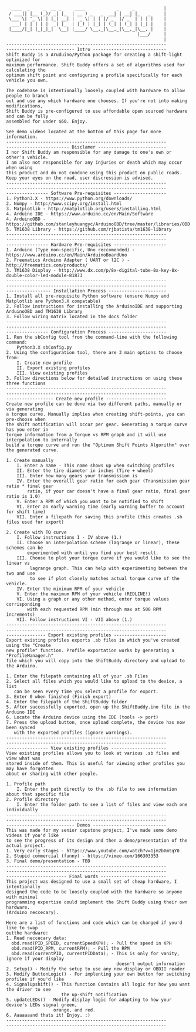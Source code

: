       ____  _     _  __ _     ____            _     _           |
     / ___|| |__ (_)/ _| |_  | __ ) _   _  __| | __| |_   _     |
     \___ \| '_ \| | |_| __| |  _ \| | | |/ _` |/ _` | | | |    |
      ___) | | | | |  _| |_  | |_) | |_| | (_| | (_| | |_| |    |
     |____/|_| |_|_|_|  \__| |____/ \__,_|\__,_|\__,_|\__, |    |
                                                      |___/     |
                                                                |
    -------------------------------------------------------------
    -------------------------- Intro ----------------------------
    Shift Buddy is a Aruduino/Python package for creating a shift-light optimized for
    maximum performance. Shift Buddy offers a set of algorithms used for calculating the
    optimum shift point and configuring a profile specifically for each vehicle you own.
    
    The codebase is intentionally loosely coupled with hardware to allow people to branch
    out and use any which hardware one chooses. If you're not into making modifications,
    Shift Buddy is pre-configured to use affordable open sourced hardware and can be fully
    assembled for under $60. Enjoy.
    
    See demo videos located at the bottom of this page for more information.
    -------------------------------------------------------------
    ------------------------ Disclamer -------------------------- 
    I nor Shift Buddy am responsible for any damage to one's own or other's vehicle.
    I am also not responsible for any injuries or death which may occur when using
    this product and do not condone using this product on public roads.
    Keep your eyes on the road, user discression is advised.
    -------------------------------------------------------------
    -------------------------------------------------------------
    ---------------- Software Pre-requisites --------------------
    1. Python3.X - https://www.python.org/downloads/
    2. Numpy - http://www.scipy.org/install.html
    3. Matplotlib - http://matplotlib.org/users/installing.html
    4. Arduino IDE - https://www.arduino.cc/en/Main/Software
    4. ArduinoOBD - https://github.com/stanleyhuangyc/ArduinoOBD/tree/master/libraries/OBD
    5. TM1638 Library - https://github.com/rjbatista/tm1638-library
    -------------------------------------------------------------
    -------------------------------------------------------------
    ---------------- Hardware Pre-requisites --------------------
    1. Arduino (Type non-specific, Uno reccomended) - https://www.arduino.cc/en/Main/ArduinoBoardUno
    2. Freematics Arduino Adapter ( UART or l2C ) - http://freematics.com/products/
    3. TM1638 Display - http://www.dx.com/p/8x-digital-tube-8x-key-8x-double-color-led-module-81873
    -------------------------------------------------------------
    -------------------------------------------------------------
    ----------------- Installation Process ----------------------
    1. Install all pre-requisite Python software (ensure Numpy and Matplotlib are Python3.X compatable)
    2. Follow instructions for installing the ArduinoIDE and supporting ArduinoOBD and TM1638 Library
    3. Follow wiring matrix located in the docs folder
    -------------------------------------------------------------
    -------------------------------------------------------------
    ---------------- Configuration Process ----------------------
    1. Run the sbConfig tool from the command-line with the following command:
        Python3.X sbConfig.py
    2. Using the configuration tool, there are 3 main options to choose from:
        I. Create new profile
        II. Export existing profiles
        III. View existing profiles
    3. Follow directions below for detailed instructions on using these three functions
    -------------------------------------------------------------
    -------------------------------------------------------------
    ------------------ Create new profile -----------------------
    Create new profile can be done via two different paths, manually or via generating
    a torque curve. Manually implies when creating shift-points, you can pre-choose when
    the shift notification will occur per gear. Generating a torque curve has you enter in
    torque information from a Torque vs RPM graph and it will use interpolation to internally 
    build a torque curve and run the "Optimum Shift Points Algorithm" over the generated curve.
    
    1. Create manually
        I. Enter a name - This name shows up when switching profiles
        II. Enter the tire diameter in inches (Tire + wheel)
        III. Enter how many gears your transmission is
        IV. Enter the overalll gear ratio for each gear (Transmission gear ratio * final gear
            ratio, if your car doesn't have a final gear ratio, final gear ratio is 1.0)
        V. Enter a RPM of which you want to be notified to shift
        VI. Enter an early warning time (early warning buffer to account for shift time)
        VII. Enter a filepath for saving this profile (this creates .sb files used for export)
    
    2. Create with TQ curve
        I. Follow instructions I - IV above (1.)
        II. Choose an interpolation scheme (lagrange or linear), these schemes can be
            experimented with until you find your best result.
        III. Choose to plot your torque curve if you would like to see the linear vs
             lagrange graph. This can help with experimenting between the two and use
             to see if plot closely matches actual torque curve of the vehicle.
        IV. Enter the minimum RPM of your vehicle
        V. Enter the maximum RPM of your vehicle (REDLINE!)
        VI. Using a graph or any other method, enter torque values corrisponding
            with each requested RPM (min through max at 500 RPM increments)
        VII. Follow instructions VI - VII above (1.)
    -------------------------------------------------------------
    -------------------------------------------------------------
    --------------- Export existing profiles --------------------
    Export existing profiles exports .sb files in which you've created using the "Create
    new profile" function. Profile exportation works by generating a "ProfileManager.h"
    file which you will copy into the ShiftBuddy directory and upload to the Arduino.
    
    1. Enter the filepath containing all of your .sb Files
    2. Select all files which you would like to upload to the device, a list
       can be seen every time you select a profile for export.
    3. Enter 0 when finished (Finish export)
    4. Enter the filepath of the ShiftBuddy folder
    5. After successfully exported, open up the ShiftBuddy.ino file in the Arduino IDE
    6. Locate the Arduino device using the IDE (tools -> port)
    7. Press the upload button, once upload complete, the device has now been synced
       with the exported profiles (ignore warnings).
    -------------------------------------------------------------
    -------------------------------------------------------------
    ---------------- View existing profiles ---------------------
    View existing profiles allows you to look at various .sb files and view what was
    stored inside of them. This is useful for viewing other profiles you may have forgotten
    about or sharing with other people.
    
    1. Profile path
        I. Enter the path directly to the .sb file to see information about that specific file
    2. Profile directory
        I. Enter the folder path to see a list of files and view each one individually
    -------------------------------------------------------------
    -------------------------------------------------------------
    -------------------------- Demos ----------------------------
    This was made for my senior capstone project, I've made some demo videos if you'd like
    to see the progress of its design and then a demo/presentation of the actual project.
    1. Very early stages - https://www.youtube.com/watch?v=1jm2bXmtqY0
    2. Stupid commercial (funny) - https://vimeo.com/166303353
    3. Final demo/presentation - TBD
    -------------------------------------------------------------
    -------------------------------------------------------------
    ----------------------- Final words -------------------------
    This project was designed to use a small set of cheap hardware, I intentionally
    designed the code to be loosely coupled with the hardware so anyone with minimal
    programming expertise could implement the Shift Buddy using their own hardware.
    (Arduino neccecary). 
    
    Here are a list of functions and code which can be changed if you'd like to swap
    outthe hardware:
    1. Read neccecary data:
      obd.read(PID_SPEED, currentSpeedKPH); - Pull the speed in KPH
      obd.read(PID_RPM, currentRPM); - Pull the RPM
      obd.read(currentPID, currentPIDData); - This is only for vanity, ignore if your display
                                              doesn't output information
    2. Setup() - Modify the setup to use any new display or OBDII reader
    3. Modify ButtonLogic() - For implenting your own button for switching profiles if you'd like
    4. SignalUpshift() - This function Contains all logic for how you want the driver to see
                         the up-shift notification
    5. updateLEDs() - Modify display logic for adapting to how your device's LEDs signal green,
                      orange, and red.
    6. Aaaaaaand thats it! Enjoy. :)
    -------------------------------------------------------------
    -------------------------------------------------------------
